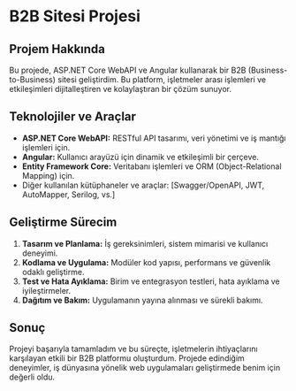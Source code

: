 # B2B Sitesi Projesi

## Projem Hakkında
Bu projede, ASP.NET Core WebAPI ve Angular kullanarak bir B2B (Business-to-Business) sitesi geliştirdim. Bu platform, işletmeler arası işlemleri ve etkileşimleri dijitalleştiren ve kolaylaştıran bir çözüm sunuyor.

## Teknolojiler ve Araçlar
- **ASP.NET Core WebAPI:** RESTful API tasarımı, veri yönetimi ve iş mantığı işlemleri için.
- **Angular:** Kullanıcı arayüzü için dinamik ve etkileşimli bir çerçeve.
- **Entity Framework Core:** Veritabanı işlemleri ve ORM (Object-Relational Mapping) için.
- Diğer kullanılan kütüphaneler ve araçlar: [Swagger/OpenAPI, JWT, AutoMapper, Serilog, vs.]

## Geliştirme Sürecim
1. **Tasarım ve Planlama:** İş gereksinimleri, sistem mimarisi ve kullanıcı deneyimi.
2. **Kodlama ve Uygulama:** Modüler kod yapısı, performans ve güvenlik odaklı geliştirme.
3. **Test ve Hata Ayıklama:** Birim ve entegrasyon testleri, hata ayıklama ve iyileştirmeler.
4. **Dağıtım ve Bakım:** Uygulamanın yayına alınması ve sürekli bakımı.

## Sonuç
Projeyi başarıyla tamamladım ve bu süreçte, işletmelerin ihtiyaçlarını karşılayan etkili bir B2B platformu oluşturdum. Projede edindiğim deneyimler, iş dünyasına yönelik web uygulamaları geliştirmede benim için değerli oldu.
